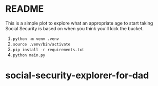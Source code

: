 # README

This is a simple plot to explore what an appropriate age to start taking Social Security is based on when you think you'll kick the bucket.

1. `python -m venv .venv`
2. `source .venv/bin/activate`
3. `pip install -r requirements.txt`
4. `python main.py`
# social-security-explorer-for-dad
